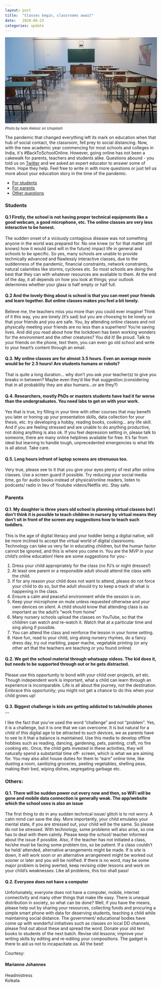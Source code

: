 ```yaml
---
layout: post
title:  "Classes begin, classrooms await"
date:   2020-06-23
categories: update
---
```



![Empty classroom](/assets/images/emptyclass.jpg)  
 <sub><em>Photo by Ivan Aleksic on Unsplash</em></sub>

The pandemic that changed everything left its mark on education when that hub of social contact, the classroom, fell prey to social distancing. Now, with the new academic year commencing for most schools and colleges in India, it's #BackToSchoolOnline. However, going online has not been a cakewalk for parents, teachers and students alike. Questions abound - you told us on [Twitter](https://twitter.com/covid19indiaorg/status/1268885077011902466) and we asked an expert educator to answer some of them. Hope they help. Feel free to write in with more questions or just tell us more about your education story in the time of the pandemic.   

- [For students](#students)
- [For parents](#parents)
- [Other questions](#others)

### Students
#### Q.1 Firstly, the school is not having proper technical equipments like a good webcam, a good microphone, etc. The online classes are very less interactive to be honest. 

The sudden onset of a viciously contagious disease was not something anyone in the world was prepared for. No one knew (or for that matter still knows) how it would (and will in the future) impact life in general and schools to be specific. So yes, many schools are unable to provide technically advanced and flawlessly interactive classes, due to the suddenness of the pandemic, financial constraints, network constraints, natural calamities like storms, cyclones etc. So most schools are doing the best that they can with whatever resources are available to them. At the end of the day, it all depends on how you look at things; your outlook determines whether your glass is half empty or half full. 

#### Q.2 And the lovely thing about is school is that you can meet your friends and learn together. But online classes makes you feel a bit lonely.
Believe me, the teachers miss you more than you could ever imagine! Think of it this way, you are lonely (it’s sad) but you are choosing to be lonely so that your friends and you are safe. You, by attending online classes and not physically meeting your friends are no less than a superhero! You’re saving lives. And did you read about how the lockdown has been working wonders for the environment and the other creatures? You did it! Be proud. Talk to your friends on the phone, text them, you can even go old school and write to your heart’s content through an email.   

#### Q.3.  My online classes are for almost 3.5 hours. Even an average movie would be for 2.5 hours! Are students humans or robots?
That is quite a long duration… why don’t you ask your teacher(s) to give you breaks in between? Maybe even they’d like that suggestion.(considering that in all probability they are also humans…or are they?) 

#### Q.4.  Researchers, mostly PhDs or masters students have had it far worse than the undergraduates. You need labs to get on with your work.
Yes that is true, try filling in your time with other courses that may benefit you later or honing up your presentation skills, data collection for your thesis, etc. try developing a hobby, reading books, cooking… any life skill. And if you are feeling stressed and are unable to do anything productive, not doing anything is also ok. If you feel depression setting in, please talk to someone, there are many online helplines available for free. It’s far from ideal but learning to handle tough, unprecedented emergencies is what life is all about. Take care.

#### Q.5.  Long hours infront of laptop screens are strenuous too.
Very true, please see to it that you give your eyes plenty of rest after online classes. Use a screen guard if possible. Try reducing your social media time, go for audio books instead of physical/online readers, listen to podcasts/ radio in lieu of Youtube videos/Netflix etc. Stay safe.

### Parents
#### Q.1.  My daughter is three years old school is planning virtual classes but I don't think it is possible to teach children in nursery by virtual means they don’t sit in front of the screen any suggestions how to teach such toddlers.
This is the age of digital literacy and your toddler being a digital native, will be more inclined to accept the virtual world of digital classrooms. Technology can take us very far in educating children, but the human factor cannot be ignored, and this is where you come in. You are the MVP in your child’s online education! Here are some suggestions for you:-
1.  Dress your child appropriately for the class (no PJ’s or night dresses!)
2.  At least one parent or a responsible adult should attend the class with the child.
3. If for any reason your child does not want to attend, please do not force your child to do so, but the adult should try to keep a track of what is happening in the class. 
4. Ensure a calm and peaceful environment while the session is on. 
5. Keep your microphone on mute unless requested otherwise and your own devices on silent. A child should know that attending class is as important as the adult’s “work from home” 
6. Many nursery schools upload the classes on YouTube, so that the children can watch and re-watch it. Watch that at a particular time and sing along if possible. 
7. You can attend the class and reinforce the lesson in your home setting. 
8. Have fun, read to your child, sing along nursery rhymes, do a fancy dress day, try out marbling, paper mache, vegetable printing (or any other art that the teachers are teaching or you found online)

#### Q.2.  We get the school material through whatsapp videos. The kid does it, but needs to be supported through out or he gets distracted.
Please use this opportunity to bond with your child over projects, art etc. Though independent work is important, what a child can learn through an experience is incomparable. Life is all about the journey, not the destination. Embrace this opportunity; you might not get a chance to do this when your child grows up!

#### Q.3.  Biggest challenge is kids are getting addicted to tab/mobile phones ...
I like the fact that you’ve used the word “challenge” and not “problem”. Yes, it is a challenge, but it is one that we can overcome. It is but natural for a child of this digital age to be attracted to such devices, we as parents have to see to it that a balance is maintained. Use this media to develop offline hobbies such as reading, dancing, gardening, pets, painting, craft, no fire cooking etc. Once, the child gets invested in these activities, they will naturally spend a substantial time off- screen, which is what we are aiming for. You may also allot house duties for them to “earn” online time, like dusting a room, sanitizing groceries, peeling vegetables, shelling peas, making their bed, wiping dishes, segregating garbage etc.   

### Others:
#### Q.1.  There will be sudden power cut every now and then, so WiFi will be gone and mobile data connection is generally weak. The app/website which the school uses is also an issue
The first thing to do in any sudden technical issue/ glitch is to not worry. A calm mind can save the day. More importantly, your child emulates your mental state, if you are stressed out, your child will be the same. So please do not be stressed. With technology, some problems will also arise, so one has to deal with them calmly. Please keep the school/ teacher informed about the issue if possible. Also, if the teacher has not initiated a class, he/she must be facing some problem too, so be patient. If a class couldn’t be held/ attended, alternative arrangements might be made. If is site is down, it will work soon or an alternative arrangement might be worked out sooner or later and you will be notified. If there is no word, may be some major problem is being averted, keep revising older lessons and work on your child’s weaknesses. Like all problems, this too shall pass!

#### Q.2.  Everyone does not have a computer
Unfortunately, everyone does not have a computer, mobile, internet connectivity and many other things that make life easy. There is unequal distribution in society, so what can be done? Well, if you have the means, please help out by sharing your resources, collecting funds and procuring a simple smart phone with data for deserving students, teaching a child while maintaining social distance. The government/ educational bodies have come up with wonderful initiatives such as classes on local DD channels, please find out about these and spread the word. Donate your old text books to students of the next batch. Revise old lessons; improve your writing skills by editing and re-editing your compositions.    The gadget is there to aid us not to incapacitate us. All the best!

Courtesy:  
#### Marianne Johannes  
Headmistress  
Kolkata  
